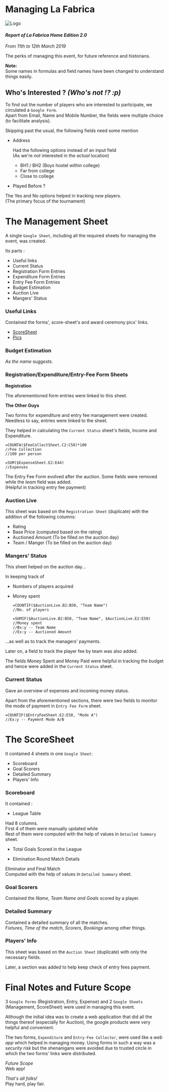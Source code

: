 
Managing La Fabrica
===================

![Logo](Pics/La-Fab-Logo.jpeg)

#### _Report of La Fabrica Home Edition 2.0_
_From 11th to 12th March 2019_

The perks of managing this event, for future reference and historians.

**Note:**  
Some names in formulas and field names have been changed to understand things easily.

## Who's Interested ? _(Who's not !? :p)_

To find out the number of players who are interested to participate, we circulated a `Google Form`.  
Apart from Email, Name and Mobile Number, the fields were multiple choice (to facilitate analysis).  

Skipping past the usual, the following fields need some mention

* Address  

  Had the following options instead of an input field  
   (As we're _not_ interested in the _actual_ location)  

  * BH1 / BH2 (Boys hostel within college)
  * Far from college
  * Close to college

* Played Before ?  

 The Yes and No options helped in tracking _new_ players.  
 (The primary focus of the tournament)

The Management Sheet
====================

A single `Google Sheet`, including all the required sheets for managing the event, was created.  

Its parts :  

* Useful links
* Current Status
* Registration Form Entries
* Expenditure Form Entries
* Entry Fee Form Entries
* Budget Estimation
* Auction Live
* Mangers' Status

### Useful Links

Contained the forms', score-sheet's and award ceremony pics' links.

* [ScoreSheet](https://docs.google.com/spreadsheets/d/15alylYYKiEQV9vvswo2o3tsac8sS7zfhKP05M2Vpkg8/edit#gid=2062808959)  
* [Pics](https://photos.app.goo.gl/6BnaAjnQ7TKok6T2A)

### Budget Estimation

_As the name suggests._

### Registration/Expenditure/Entry-Fee Form Sheets

**Registration**

The aforementioned form entries were linked to this sheet.

**The Other Guys**

Two forms for expenditure and entry fee management were created. Needless to say, entries were linked to the sheet.

They helped in calculating the `Current Status` sheet's fields, Income and Expenditure.

    =COUNTA($FeeCollectSheet.C2:C50)*100
	//Fee Collection
	//100 per person

	=SUM($ExpenseSheet.E2:E44)
	//Expenses

The Entry Fee Form evolved after the auction. Some fields were removed while the _team_ field was added.  
(Helpful in tracking entry fee payment)

### Auction Live

This sheet was based on the `Registration Sheet` (duplicate) with the addition of the following columns:

* Rating
* Base Price (computed based on the rating) 
* Auctioned Amount (To be filled on the auction day)
* Team / Manger (To be filled on the auction day)

### Mangers' Status

This sheet helped on the auction day...  

In keeping track of
* Numbers of players acquired
* Money spent


      =COUNTIF($AuctionLive.B2:B50, "Team Name")  
	  //No. of players  

      =SUMIF($AuctionLive.B2:B50, "Team Name", $AuctionLive.E2:E50)  
	  //Money spent  
	  //Bx:y -- Team Name  
	  //Ex:y -- Auctioned Amount

...as well as to track the managers' payments.

Later on, a field to track the player fee by team was also added.  

The fields Money Spent and Money Paid were helpful in tracking the budget and hence were added in the `Current Status` sheet.

### Current Status

Gave an overview of expenses and incoming money status.

Apart from the aforementioned sections, there were two fields to monitor the mode of payment in `Entry Fee Form` sheet.

    =COUNTIF($EntryFeeSheet.E2:E50, "Mode A")
	//Ex:y -- Payment Mode A/B


The ScoreSheet
==============

It contained 4 sheets in one `Google Sheet`:

* Scoreboard
* Goal Scorers
* Detailed Summary
* Players' Info

### Scoreboard

It contained :

* League Table

 Had 8 columns.  
 First 4 of them were manually updated while  
 Rest of them were computed with the help of values in `Detailed Summary` sheet.

* Total Goals Scored in the League

* Elimination Round Match Details

 Eliminator and Final Match  
 Computed with the help of values in `Detailed Summary` sheet.
 
### Goal Scorers

Contained the _Name, Team Name and Goals_ scored by a player.

### Detailed Summary

Contained a detailed summary of all the matches.  
_Fixtures, Time of the match, Scorers, Bookings_  among other things.

### Players' Info

This sheet was based on the `Auction Sheet` (duplicate) with only the necessary fields.

Later, a section was added to help keep check of entry fees payment.

Final Notes and Future Scope
============================

3 `Google Forms` (Registration, Entry, Expense) and 2 `Google Sheets` (Management, ScoreSheet) were used in managing this event.

Although the initial idea was to create a web application that did all the things thereof (especially for Auction), the google products were very helpful and convenient.

The two forms, `Expenditure` and `Entry-Fee Collector`, were used like a _web app_ which helped in managing money. Using forms in such a way was a _security risk_ but the shenanigans were avoided due to trusted circle in which the two forms' links were distributed.

_Future Scope_  
Web app!

_That's all folks!_  
Play hard, play fair.

